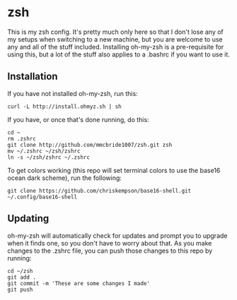 # zsh

This is my zsh config. It's pretty much only here so that I don't lose any of my setups when switching to a new machine, but you are welcome to use any and all of the stuff included. Installing oh-my-zsh is a pre-requisite for using this, but a lot of the stuff also applies to a .bashrc if you want to use it.

## Installation

If you have not installed oh-my-zsh, run this:

`curl -L http://install.ohmyz.sh | sh`

If you have, or once that's done running, do this:

```
cd ~
rm .zshrc
git clone http://github.com/mmcbride1007/zsh.git zsh
mv ~/.zshrc ~/zsh/zshrc
ln -s ~/zsh/zshrc ~/.zshrc
```

To get colors working (this repo will set terminal colors to use the base16 ocean dark scheme), run the following:

```
git clone https://github.com/chriskempson/base16-shell.git ~/.config/base16-shell
```

## Updating

oh-my-zsh will automatically check for updates and prompt you to upgrade when it finds one, so you don't have to worry about that. As you make changes to the .zshrc file, you can push those changes to this repo by running:

```
cd ~/zsh
git add .
git commit -m 'These are some changes I made'
git push
```
